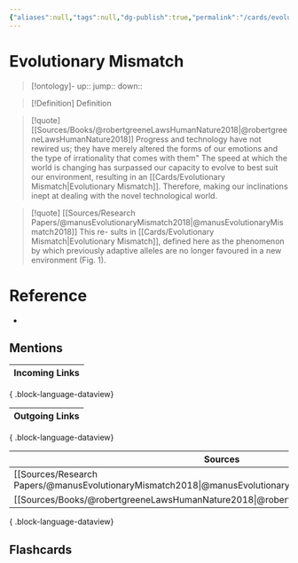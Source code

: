 ```yaml
---
{"aliases":null,"tags":null,"dg-publish":true,"permalink":"/cards/evolutionary-mismatch/","dgPassFrontmatter":true}
---
```


# Evolutionary Mismatch

> [!ontology]-
> up:: 
> jump:: 
> down:: 

> [!Definition] Definition
> 

> [!quote] [[Sources/Books/@robertgreeneLawsHumanNature2018\|@robertgreeneLawsHumanNature2018]]
> Progress and technology have not rewired us; they have merely altered the forms of our emotions and the type of irrationality that comes with them"
> The speed at which the world is changing has surpassed our capacity to evolve to best suit our environment, resulting in an [[Cards/Evolutionary Mismatch\|Evolutionary Mismatch]]. Therefore, making our inclinations inept at dealing with the novel technological world.

> [!quote] [[Sources/Research Papers/@manusEvolutionaryMismatch2018\|@manusEvolutionaryMismatch2018]]
> This re- sults in [[Cards/Evolutionary Mismatch\|Evolutionary Mismatch]], defined here as the phenomenon by which previously adaptive alleles are no longer favoured in a new environment (Fig. 1).

# Reference
- 

## Mentions
| Incoming Links |
| -------------- |

{ .block-language-dataview}

| Outgoing Links |
| -------------- |

{ .block-language-dataview}

| Sources                                                                                       |
| --------------------------------------------------------------------------------------------- |
| [[Sources/Research Papers/@manusEvolutionaryMismatch2018\|@manusEvolutionaryMismatch2018]] |
| [[Sources/Books/@robertgreeneLawsHumanNature2018\|@robertgreeneLawsHumanNature2018]]       |

{ .block-language-dataview}

## Flashcards 
